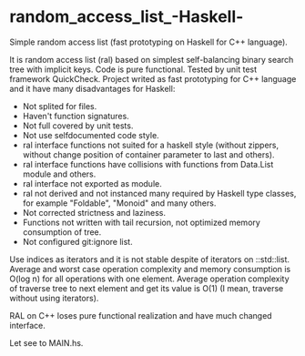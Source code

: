 random_access_list_-Haskell-
============================

Simple random access list (fast prototyping on Haskell for C++ language).

  It is random access list (ral) based on simplest self-balancing binary
  search tree with implicit keys.
  Code is pure functional.
  Tested by unit test framework QuickCheck.
  Project writed as fast prototyping for C++ language
  and it have many disadvantages for Haskell:
  * Not splited for files.
  * Haven't function signatures.
  * Not full covered by unit tests.
  * Not use selfdocumented code style.
  * ral interface functions not suited for a haskell style (without zippers, without change position of container parameter to last and others).
  * ral interface functions have collisions with functions from Data.List module and others.
  * ral interface not exported as module.
  * ral not derived and not instanced many required by Haskell type classes, for example "Foldable", "Monoid" and many others.
  * Not corrected strictness and laziness.
  * Functions not written with tail recursion, not optimized memory consumption of tree.
  * Not configured git:ignore list.


Use indices as iterators and it is not stable despite of iterators on ::std::list<T>.
Average and worst case operation complexity and memory consumption is O(log n) for all operations with one element.
Average operation complexity of traverse tree to next element and get its value is O(1) (I mean, traverse without using iterators).

RAL on C++ loses pure functional realization and have much changed interface.

Let see to MAIN.hs.
